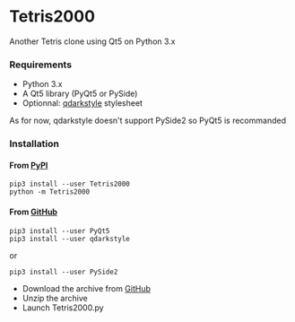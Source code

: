 # Tetris2000
Another Tetris clone using Qt5 on Python 3.x

### Requirements

* Python 3.x
* A Qt5 library (PyQt5 or PySide)
* Optionnal: [qdarkstyle](https://github.com/ColinDuquesnoy/QDarkStyleSheet) stylesheet

As for now, qdarkstyle doesn't support PySide2 so PyQt5 is recommanded

### Installation

#### From [PyPI](https://pypi.org/)

    pip3 install --user Tetris2000
    python -m Tetris2000

#### From [GitHub](https://github.com)

    pip3 install --user PyQt5
    pip3 install --user qdarkstyle
    
or

    pip3 install --user PySide2

* Download the archive from [GitHub](https://github.com/adrienmalin\☻Tetris2000)
* Unzip the archive
* Launch Tetris2000.py
